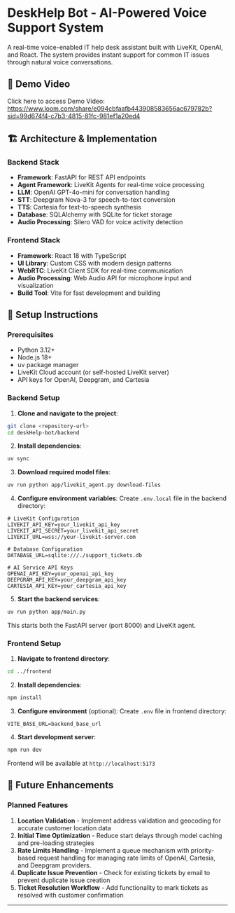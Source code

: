 # DeskHelp Bot - AI-Powered Voice Support System

A real-time voice-enabled IT help desk assistant built with LiveKit, OpenAI, and React. The system provides instant support for common IT issues through natural voice conversations.

## 🎥 Demo Video

Click here to access Demo Video: https://www.loom.com/share/e094cbfaafb443908583656ac679782b?sid=99d674f4-c7b3-4815-81fc-981ef1a20ed4

## 🏗️ Architecture & Implementation

### Backend Stack
- **Framework**: FastAPI for REST API endpoints
- **Agent Framework**: LiveKit Agents for real-time voice processing
- **LLM**: OpenAI GPT-4o-mini for conversation handling
- **STT**: Deepgram Nova-3 for speech-to-text conversion
- **TTS**: Cartesia for text-to-speech synthesis
- **Database**: SQLAlchemy with SQLite for ticket storage
- **Audio Processing**: Silero VAD for voice activity detection

### Frontend Stack
- **Framework**: React 18 with TypeScript
- **UI Library**: Custom CSS with modern design patterns
- **WebRTC**: LiveKit Client SDK for real-time communication
- **Audio Processing**: Web Audio API for microphone input and visualization
- **Build Tool**: Vite for fast development and building

## 🚀 Setup Instructions

### Prerequisites
- Python 3.12+
- Node.js 18+
- uv package manager
- LiveKit Cloud account (or self-hosted LiveKit server)
- API keys for OpenAI, Deepgram, and Cartesia

### Backend Setup

1. **Clone and navigate to the project**:
```bash
git clone <repository-url>
cd deskHelp-bot/backend
```

2. **Install dependencies**:
```bash
uv sync
```

3. **Download required model files**:
```bash
uv run python app/livekit_agent.py download-files
```

4. **Configure environment variables**:
Create `.env.local` file in the backend directory:

```env
# LiveKit Configuration
LIVEKIT_API_KEY=your_livekit_api_key
LIVEKIT_API_SECRET=your_livekit_api_secret
LIVEKIT_URL=wss://your-livekit-server.com

# Database Configuration
DATABASE_URL=sqlite:///./support_tickets.db

# AI Service API Keys
OPENAI_API_KEY=your_openai_api_key
DEEPGRAM_API_KEY=your_deepgram_api_key
CARTESIA_API_KEY=your_cartesia_api_key
```

5. **Start the backend services**:
```bash
uv run python app/main.py
```

This starts both the FastAPI server (port 8000) and LiveKit agent.

### Frontend Setup

1. **Navigate to frontend directory**:
```bash
cd ../frontend
```

2. **Install dependencies**:
```bash
npm install
```

3. **Configure environment** (optional):
Create `.env` file in frontend directory:
```env
VITE_BASE_URL=backend_base_url
```

4. **Start development server**:
```bash
npm run dev
```

Frontend will be available at `http://localhost:5173`

## 🔮 Future Enhancements

### Planned Features
1. **Location Validation** - Implement address validation and geocoding for accurate customer location data
2. **Initial Time Optimization** - Reduce start delays through model caching and pre-loading strategies
3. **Rate Limits Handling** - Implement a queue mechanism with priority-based request handling for managing rate limits of OpenAI, Cartesia, and Deepgram providers.
4. **Duplicate Issue Prevention** - Check for existing tickets by email to prevent duplicate issue creation
5. **Ticket Resolution Workflow** - Add functionality to mark tickets as resolved with customer confirmation

---
